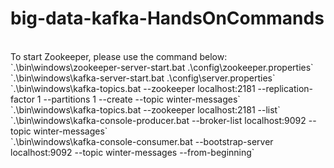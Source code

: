 # big-data-kafka-HandsOnCommands
<br/>
To start Zookeeper, please use the command below:
<br/>
`.\bin\windows\zookeeper-server-start.bat .\config\zookeeper.properties`
<br/>
`.\bin\windows\kafka-server-start.bat .\config\server.properties`
<br/>
`.\bin\windows\kafka-topics.bat --zookeeper localhost:2181 --replication-factor 1 --partitions 1 --create --topic winter-messages`
<br/>
`.\bin\windows\kafka-topics.bat --zookeeper localhost:2181 --list`
<br/>
`.\bin\windows\kafka-console-producer.bat --broker-list localhost:9092 --topic winter-messages`
<br/>
`.\bin\windows\kafka-console-consumer.bat --bootstrap-server localhost:9092 --topic winter-messages --from-beginning`
